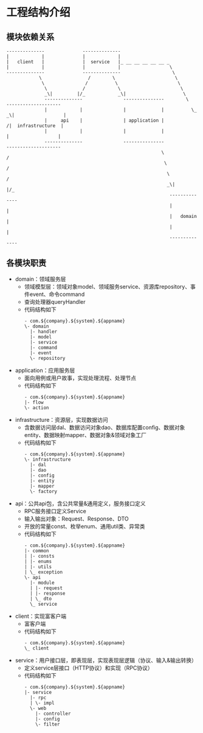 # 工程结构介绍

## 模块依赖关系

    --------------              --------------
    |            |              |            |
    |   client   |              |  service   |_ __ __ __ __ __ _
    |            |              |            |                  \
    --------------              --------------                   \
                \                 /        \                      \
                 \               /          \                      \
                  \             /            \                      \
                  _\|         |/_            _\|                     \
                  --------------               ---------------        \      --------------------
                  |            |               |             |          \_ _\|                  |
                  |     api    |               | application |              /|  infrastructure  |
                  |            |               |             |               |                  |
                  --------------               ---------------               --------------------
                                                             \                  /
                                                              \                /
                                                               \              /
                                                               _\|          |/_
                                                                --------------
                                                                |            |
                                                                |   domain   |
                                                                |            |
                                                                --------------

## 各模块职责

- domain：领域服务层
    - 领域模型层：领域对象model、领域服务service、资源库repository、事件event、命令command
    - 查询处理器queryHandler
    - 代码结构如下
        ```
        - com.${company}.${system}.${appname}
        \- domain
          |- handler
          |- model
          |- service
          |- command
          |- event
          \- repository
        ```
- application：应用服务层
    - 面向用例或用户故事，实现处理流程、处理节点
    - 代码结构如下
        ```
        - com.${company}.${system}.${appname}
        |- flow
        \- action
        ```
- infrastructure：资源层，实现数据访问
    - 含数据访问层dal、数据访问对象dao、数据库配置config、数据对象entity、数据映射mapper、数据对象&领域对象工厂
    - 代码结构如下
        ```
        - com.${company}.${system}.${appname}
        \- infrastructure
          |- dal
          |- dao
          |- config
          |- entity
          |- mapper
          \- factory
        ```
- api：公共api包，含公共常量&通用定义，服务接口定义
    - RPC服务接口定义Service
    - 输入输出对象：Request、Response、DTO
    - 开放的常量const、枚举enum、通用util类、异常类
    - 代码结构如下
        ```
        - com.${company}.${system}.${appname}
        |- common
        | |- consts
        | |- enums
        | |- utils
        | \_ exception
        \- api
          |- module
          | |- request
          | |- response
          | \_ dto
          \_ service
        ```
- client：实现富客户端
    - 富客户端
    - 代码结构如下
        ```
        - com.${company}.${system}.${appname}
        \_ client
        ```
- service：用户接口层，即表现层，实现表现层逻辑（协议、输入&输出转换）
    - 定义service层接口（HTTP协议）和实现（RPC协议）
    - 代码结构如下
        ```
        - com.${company}.${system}.${appname}
        |- service
          |- rpc
          | \- impl
          \- web
            |- controller
            |- config
            \- filter
        ```